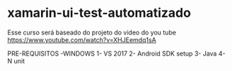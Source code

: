 # xamarin-ui-test-automatizado

Esse curso será baseado do projeto do video do you tube
https://www.youtube.com/watch?v=XHJEemdq1sA

PRE-REQUISITOS
-WINDOWS
1- VS 2017
2- Android SDK setup
3- Java
4- N unit